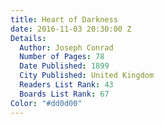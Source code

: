 ```yaml
---
title: Heart of Darkness
date: 2016-11-03 20:30:00 Z
Details:
  Author: Joseph Conrad
  Number of Pages: 78
  Date Published: 1899
  City Published: United Kingdom
  Readers List Rank: 43
  Boards List Rank: 67
Color: "#dd0d00"
---
```


